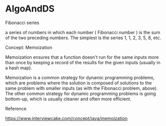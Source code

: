 # AlgoAndDS

Fibonacci series

a series of numbers in which each number ( Fibonacci number ) is the sum of the two preceding numbers. The simplest is the series 1, 1, 2, 3, 5, 8, etc.

Concept: Memoization

Memoization ensures that a function doesn't run for the same inputs more than once by keeping a record of the results for the given inputs (usually in a hash map).

Memoization is a common strategy for dynamic programming problems, which are problems where the solution is composed of solutions to the same problem with smaller inputs (as with the Fibonacci problem, above). The other common strategy for dynamic programming problems is going bottom-up, which is usually cleaner and often more efficient.

Reference

https://www.interviewcake.com/concept/java/memoization